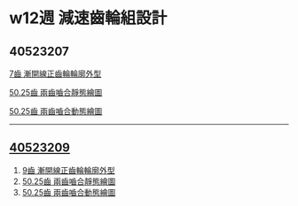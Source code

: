 


# w12週 減速齒輪組設計

## 40523207
[7齒 漸開線正齒輪輪廓外型](https://s40523207.github.io/cd2018/40523207/blog/hui-zhi-jing-tai-zheng-chi-lun.html)

[50.25齒 兩齒嚙合靜態繪圖](https://s40523207.github.io/cd2018/40523207/blog/hui-zhi-jing-tai-zu-he-zheng-chi-lun.html)

[50.25齒 兩齒嚙合動態繪圖](https://s40523207.github.io/cd2018/40523207/blog/hui-zhi-zu-he-zhuan-dong-zheng-chi-lun.html)


---
## [40523209](https://s40523209.github.io/cd2018/blog/blog/)

<ol>
<li><a href = "https://s40523209.github.io/cd2018/blog/blog/gear1.html" >9齒 漸開線正齒輪輪廓外型</a></li>
<li><a href = "https://s40523209.github.io/cd2018/blog/blog/gear2.html">50.25齒 兩齒嚙合靜態繪圖</a></li>
<li><a href = "https://s40523209.github.io/cd2018/blog/blog/gear3.html">50.25齒 兩齒嚙合動態繪圖</a></li>


